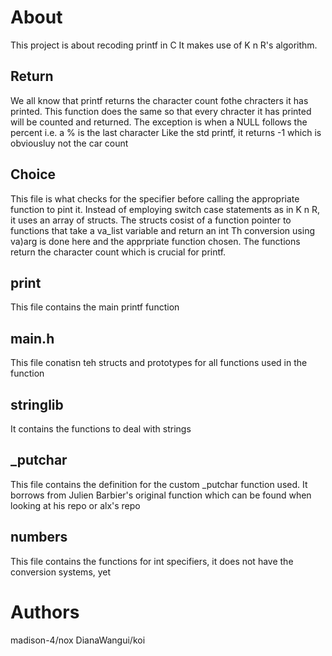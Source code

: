# About
This project is about recoding printf in C
It makes use of K n R's algorithm.
## Return
We all know that printf returns the character count fothe chracters it has printed.
This function does the same so that every chracter it has printed will be counted and returned.
The exception is when a NULL follows the percent i.e. a % is the last character
Like the std printf, it returns -1 which is obviousluy not the car count
## Choice
This file is what checks for the specifier before calling the appropriate function to pint it.
Instead of employing switch case statements as in K n R, it uses an array of structs.
The structs cosist of a function pointer to functions that take a va_list variable and return an int
Th conversion using va)arg is done here and the apprpriate function chosen.
The functions return the character count which is crucial for printf.
## print
This file contains the main printf function
## main.h
This file conatisn teh structs and prototypes for all functions used in the function
## stringlib
It contains the functions to deal with strings
## _putchar
This file contains the definition for the custom _putchar function used.
It borrows from Julien Barbier's original function which can be found when looking at his repo or alx's repo
## numbers
This file contains the functions for int specifiers, it does not have the conversion systems, yet
# Authors
madison-4/nox
DianaWangui/koi